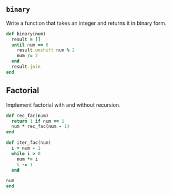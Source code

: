 ## `binary`

Write a function that takes an integer and returns it in binary form.

```ruby
def binary(num)
  result = []
  until num == 0
    result.unshift num % 2
    num /= 2
  end
  result.join
end
```

## Factorial

Implement factorial with and without recursion.

```ruby
def rec_fac(num)
  return 1 if num == 1
  num * rec_fac(num - 1)
end

def iter_fac(num)
  i = num - 1
  while i > 0
    num *= i
    i -= 1
  end

num
end
```
